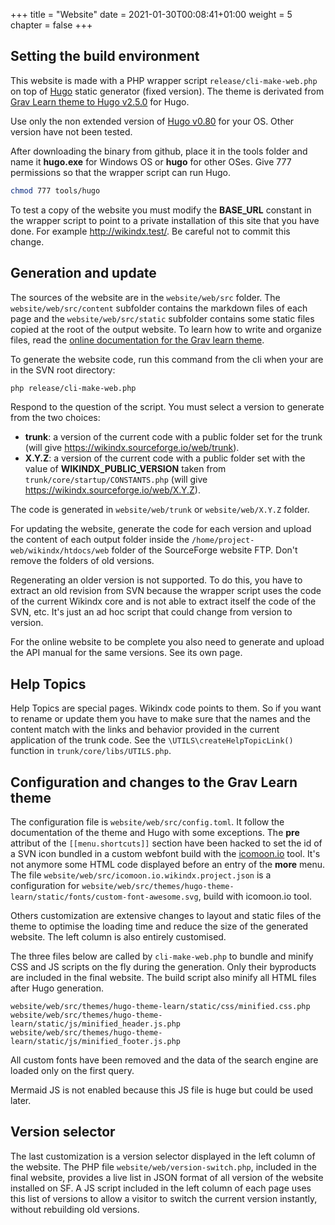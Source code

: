 +++
title = "Website"
date = 2021-01-30T00:08:41+01:00
weight = 5
chapter = false
+++


## Setting the build environment

This website is made with a PHP wrapper script `release/cli-make-web.php` on top of [Hugo](https://gohugo.io/) static generator (fixed version). The theme is derivated from [Grav Learn theme to Hugo v2.5.0](https://github.com/matcornic/hugo-theme-learn/releases/tag/2.5.0) for Hugo.

Use only the non extended version of [Hugo v0.80](https://github.com/gohugoio/hugo/releases/tag/v0.80.0) for your OS. Other version have not been tested.

After downloading the binary from github, place it in the tools folder and name it __hugo.exe__ for Windows OS or __hugo__ for other OSes. Give 777 permissions so that the wrapper script can run Hugo.

~~~~sh
chmod 777 tools/hugo
~~~~

To test a copy of the website you must modify the __BASE_URL__ constant in the wrapper script to point to a private installation of this site that you have done. For example <http://wikindx.test/>. Be careful not to commit this change.


## Generation and update

The sources of the website are in the `website/web/src` folder. The `website/web/src/content` subfolder contains the markdown files of each page and the `website/web/src/static` subfolder contains some static files copied at the root of the output website. To learn how to write and organize files, read the [online documentation for the Grav learn theme](https://learn.netlify.app/en/). 

To generate the website code, run this command from the cli when your are in the SVN root directory: 

~~~~sh
php release/cli-make-web.php
~~~~

Respond to the question of the script. You must select a version to generate from the two choices:

- __trunk__: a version of the current code with a public folder set for the trunk (will give <https://wikindx.sourceforge.io/web/trunk>).
- __X.Y.Z__: a version of the current code with a public folder set with the value of __WIKINDX_PUBLIC_VERSION__ taken from `trunk/core/startup/CONSTANTS.php` (will give <https://wikindx.sourceforge.io/web/X.Y.Z>).

The code is generated in `website/web/trunk` or `website/web/X.Y.Z` folder.

For updating the website, generate the code for each version and upload the content of each output folder inside the `/home/project-web/wikindx/htdocs/web` folder of the SourceForge website FTP. Don't remove the folders of old versions.

Regenerating an older version is not supported. To do this, you have to extract an old revision from SVN because the wrapper script uses the code of the current Wikindx core and is not able to extract itself the code of the SVN, etc. It's just an ad hoc script that could change from version to version.

For the online website to be complete you also need to generate and upload the API manual for the same versions. See its own page.


## Help Topics

Help Topics are special pages. Wikindx code points to them. So if you want to rename or update them you have to make sure that the names and the content match with the links and behavior provided in the current application of the trunk code. See the `\UTILS\createHelpTopicLink()` function in `trunk/core/libs/UTILS.php`.


## Configuration and changes to the Grav Learn theme

The configuration file is `website/web/src/config.toml`. It follow the documentation of the theme and Hugo with some exceptions. The __pre__ attribut of the `[[menu.shortcuts]]` section have been hacked to set the id of a SVN icon bundled in a custom webfont build with the [icomoon.io](icomoon.io) tool. It's not anymore some HTML code displayed before an entry of the __more__ menu. The file `website/web/src/icomoon.io.wikindx.project.json` is a configuration for `website/web/src/themes/hugo-theme-learn/static/fonts/custom-font-awesome.svg`, build with icomoon.io tool.

Others customization are extensive changes to layout and static files of the theme to optimise the loading time and reduce the size of the generated website. The left column is also entirely customised. 

The three files below are called by `cli-make-web.php` to bundle and minify CSS and JS scripts on the fly during the generation. Only their byproducts are included in the final website. The build script also minify all HTML files after Hugo generation.

~~~~plain
website/web/src/themes/hugo-theme-learn/static/css/minified.css.php
website/web/src/themes/hugo-theme-learn/static/js/minified_header.js.php
website/web/src/themes/hugo-theme-learn/static/js/minified_footer.js.php
~~~~

All custom fonts have been removed and the data of the search engine are loaded only on the first query.

Mermaid JS is not enabled because this JS file is huge but could be used later.


## Version selector

The last customization is a version selector displayed in the left column of the website. The PHP file `website/web/version-switch.php`, included in the final website, provides a live list in JSON format of all version of the website installed on SF. A JS script included in the left column of each page uses this list of versions to allow a visitor to switch the current version instantly, without rebuilding old versions.
